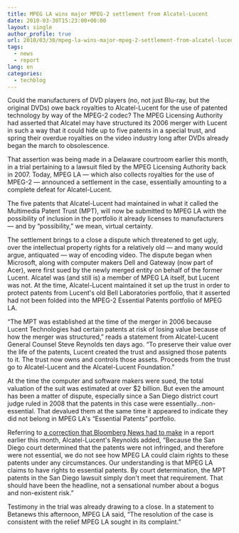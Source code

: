 ```yaml
---
title: MPEG LA wins major MPEG-2 settlement from Alcatel-Lucent
date: 2010-03-30T15:23:00+00:00
layout: single
author_profile: true
url: 2010/03/30/mpeg-la-wins-major-mpeg-2-settlement-from-alcatel-lucent/
tags:
  - news
  - report
lang: en
categories: 
  - techblog
---
```

Could the manufacturers of DVD players (no, not just Blu-ray, but the original DVDs) owe back royalties to Alcatel-Lucent for the use of patented technology by way of the MPEG-2 codec? The MPEG Licensing Authority had asserted that Alcatel may have structured its 2006 merger with Lucent in such a way that it could hide up to five patents in a special trust, and spring their overdue royalties on the video industry long after DVDs already began the march to obsolescence.

That assertion was being made in a Delaware courtroom earlier this month, in a trial pertaining to a lawsuit filed by the MPEG Licensing Authority back in 2007. Today, MPEG LA — which also collects royalties for the use of MPEG-2 — announced a settlement in the case, essentially amounting to a complete defeat for Alcatel-Lucent.

The five patents that Alcatel-Lucent had maintained in what it called the Multimedia Patent Trust (MPT), will now be submitted to MPEG LA with the possibility of inclusion in the portfolio it already licenses to manufacturers — and by “possibility,” we mean, virtual certainty.

The settlement brings to a close a dispute which threatened to get ugly, over the intellectual property rights for a relatively old — and many would argue, antiquated — way of encoding video. The dispute began when Microsoft, along with computer makers Dell and Gateway (now part of Acer), were first sued by the newly merged entity on behalf of the former Lucent. Alcatel was (and still is) a member of MPEG LA itself, but Lucent was not. At the time, Alcatel-Lucent maintained it set up the trust in order to protect patents from Lucent's old Bell Laboratories portfolio, that it asserted had not been folded into the MPEG-2 Essential Patents portfolio of MPEG LA.

“The MPT was established at the time of the merger in 2006 because Lucent Technologies had certain patents at risk of losing value because of how the merger was structured,” reads a statement from Alcatel-Lucent General Counsel Steve Reynolds ten days ago. “To preserve their value over the life of the patents, Lucent created the trust and assigned those patents to it. The trust now owns and controls those assets. Proceeds from the trust go to Alcatel-Lucent and the Alcatel-Lucent Foundation.”

At the time the computer and software makers were sued, the total valuation of the suit was estimated at over $2 billion. But even the amount has been a matter of dispute, especially since a San Diego district court judge ruled in 2008 that the patents in this case were essentially…non-essential. That devalued them at the same time it appeared to indicate they did not belong in MPEG LA's “Essential Patents” portfolio.

Referring to [a correction that Bloomberg News had to make](http://www.bloomberg.com/apps/news?pid=20601204&sid=aVrYUc9cWAks) in a report earlier this month, Alcatel-Lucent's Reynolds added, “Because the San Diego court determined that the patents were not infringed, and therefore were not essential, we do not see how MPEG LA could claim rights to these patents under any circumstances. Our understanding is that MPEG LA claims to have rights to essential patents. By court determination, the MPT patents in the San Diego lawsuit simply don't meet that requirement. That should have been the headline, not a sensational number about a bogus and non-existent risk.”

Testimony in the trial was already drawing to a close. In a statement to Betanews this afternoon, MPEG LA said, “The resolution of the case is consistent with the relief MPEG LA sought in its complaint.”